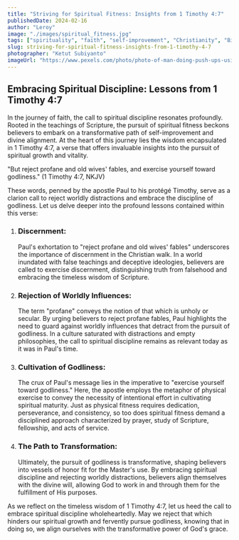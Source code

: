 ```yaml
---
title: "Striving for Spiritual Fitness: Insights from 1 Timothy 4:7"
publishedDate: 2024-02-16
author: "Leroy"
image: "./images/spiritual_fitness.jpg"
tags: ["spirituality", "faith", "self-improvement", "Christianity", "Bible"]
slug: striving-for-spiritual-fitness-insights-from-1-timothy-4-7
photographer: "Ketut Subiyanto"
imageUrl: "https://www.pexels.com/photo/photo-of-man-doing-push-ups-using-yellow-kettlebell-4720236/"
---
```


## Embracing Spiritual Discipline: Lessons from 1 Timothy 4:7

In the journey of faith, the call to spiritual discipline resonates profoundly. Rooted in the teachings of Scripture, the pursuit of spiritual fitness beckons believers to embark on a transformative path of self-improvement and divine alignment. At the heart of this journey lies the wisdom encapsulated in 1 Timothy 4:7, a verse that offers invaluable insights into the pursuit of spiritual growth and vitality.

"But reject profane and old wives' fables, and exercise yourself toward godliness." (1 Timothy 4:7, NKJV)

These words, penned by the apostle Paul to his protégé Timothy, serve as a clarion call to reject worldly distractions and embrace the discipline of godliness. Let us delve deeper into the profound lessons contained within this verse:

1. ### Discernment:

   Paul's exhortation to "reject profane and old wives' fables" underscores the importance of discernment in the Christian walk. In a world inundated with false teachings and deceptive ideologies, believers are called to exercise discernment, distinguishing truth from falsehood and embracing the timeless wisdom of Scripture.

2. ### Rejection of Worldly Influences:

   The term "profane" conveys the notion of that which is unholy or secular. By urging believers to reject profane fables, Paul highlights the need to guard against worldly influences that detract from the pursuit of godliness. In a culture saturated with distractions and empty philosophies, the call to spiritual discipline remains as relevant today as it was in Paul's time.

3. ### Cultivation of Godliness:

   The crux of Paul's message lies in the imperative to "exercise yourself toward godliness." Here, the apostle employs the metaphor of physical exercise to convey the necessity of intentional effort in cultivating spiritual maturity. Just as physical fitness requires dedication, perseverance, and consistency, so too does spiritual fitness demand a disciplined approach characterized by prayer, study of Scripture, fellowship, and acts of service.

4. ### The Path to Transformation:
   Ultimately, the pursuit of godliness is transformative, shaping believers into vessels of honor fit for the Master's use. By embracing spiritual discipline and rejecting worldly distractions, believers align themselves with the divine will, allowing God to work in and through them for the fulfillment of His purposes.

As we reflect on the timeless wisdom of 1 Timothy 4:7, let us heed the call to embrace spiritual discipline wholeheartedly. May we reject that which hinders our spiritual growth and fervently pursue godliness, knowing that in doing so, we align ourselves with the transformative power of God's grace.

